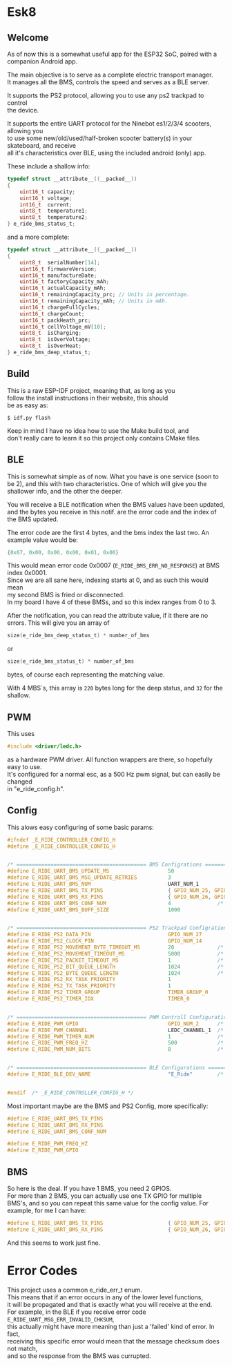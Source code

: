 # Esk8

## Welcome  
As of now this is a somewhat useful app for the ESP32 SoC, paired with a  
companion Android app.  

The main objective is to serve as a complete electric transport manager.  
It manages all the BMS, controls the speed and serves as a BLE server.  
  
It supports the PS2 protocol, allowing you to use any ps2 trackpad to control  
the device.  

It supports the entire UART protocol for the Ninebot es1/2/3/4 scooters, allowing you  
to use some new/old/used/half-broken scooter battery(s) in your skateboard, and receive  
all it's characteristics over BLE, using the included android (only) app.  

These include a shallow info:  

```C
typedef struct __attribute__((__packed__))
{
    uint16_t capacity;
    uint16_t voltage;
    int16_t  current;
    uint8_t  temperature1;
    uint8_t  temperature2;
} e_ride_bms_status_t;
```

and a more complete:

```C
typedef struct __attribute__((__packed__))
{
    uint8_t  serialNumber[14];
    uint16_t firmwareVersion;
    uint16_t manufactureDate;
    uint16_t factoryCapacity_mAh;
    uint16_t actualCapacity_mAh;
    uint16_t remainingCapacity_prc; // Units in percentage.
    uint16_t remainingCapacity_mAh; // Units in mAh.
    uint16_t chargeFullCycles;
    uint16_t chargeCount;
    uint16_t packHeath_prc;
    uint16_t cellVoltage_mV[10];
    uint8_t  isCharging;
    uint8_t  isOverVoltage;
    uint8_t  isOverHeat;
} e_ride_bms_deep_status_t;
```

## Build

This is a raw ESP-IDF project, meaning that, as long as you  
follow the install instructions in their website, this should  
be as easy as:  

```
$ idf.py flash
```

Keep in mind I have no idea how to use the Make build tool, and  
don't really care to learn it so this project only contains CMake files.  


## BLE
This is somewhat simple as of now.
What you have is one service (soon to be 2), and this with two characteristics.
One of which will give you the shallower info,
and the other the deeper.

You will receive a BLE notification when the BMS values have been updated,  
and the bytes you receive in this notif. are the error code and the index of  
the BMS updated.

The error code are the first 4 bytes, and the bms index the last two.
An example value would be:

```C
{0x07, 0x00, 0x00, 0x00, 0x01, 0x00}
```
This would mean error code 0x0007 (`E_RIDE_BMS_ERR_NO_RESPONSE`) at BMS index 0x0001.  
Since we are all sane here, indexing starts at 0, and as such this would mean  
my second BMS is fried or disconnected.  
In my board I have 4 of these BMSs, and so this index ranges from 0 to 3.
  
After the notification, you can read the attribute value, if it there are no errors.
This will give you an array of

```C
size(e_ride_bms_deep_status_t) * number_of_bms
```
or 
```C
size(e_ride_bms_status_t) * number_of_bms
```
bytes, of course each representing the matching value.
  
With 4 MBS´s, this array is `220` bytes long for the deep status, and `32` for the shallow.

## PWM

This uses
```C
#include <driver/ledc.h>
```

as a hardware PWM driver. All function wrappers are there, so hopefully easy to use.  
It's configured for a normal esc, as a 500 Hz pwm signal, but can easily be changed  
in "e_ride_config.h".

## Config

This alows easy configuring of some basic params:

```C
#ifndef _E_RIDE_CONTROLLER_CONFIG_H
#define _E_RIDE_CONTROLLER_CONFIG_H


/* ========================================== BMS Configrations ========================================== */
#define E_RIDE_UART_BMS_UPDATE_MS                   50
#define E_RIDE_UART_BMS_MSG_UPDATE_RETRIES          3
#define E_RIDE_UART_BMS_NUM                         UART_NUM_1
#define E_RIDE_UART_BMS_TX_PINS                     { GPIO_NUM_25, GPIO_NUM_25, GPIO_NUM_25, GPIO_NUM_25 }
#define E_RIDE_UART_BMS_RX_PINS                     { GPIO_NUM_26, GPIO_NUM_12, GPIO_NUM_16, GPIO_NUM_18 }
#define E_RIDE_UART_BMS_CONF_NUM                    4               /* Number of BMS configured                                                 */
#define E_RIDE_UART_BMS_BUFF_SIZE                   1000


/* ========================================== PS2 Trackpad Configrations ================================= */
#define E_RIDE_PS2_DATA_PIN                         GPIO_NUM_27
#define E_RIDE_PS2_CLOCK_PIN                        GPIO_NUM_14
#define E_RIDE_PS2_MOVEMENT_BYTE_TIMEOUT_MS         20              /* Ms between two movement packets to be considered a lost pkt sequence.    */
#define E_RIDE_PS2_MOVEMENT_TIMEOUT_MS              5000            /* Timeout, in mS, between movement pkt seequences.                         */
#define E_RIDE_PS2_PACKET_TIMEOUT_MS                1               /* Ms between clock cycles to be considered a lost packet.                  */
#define E_RIDE_PS2_BIT_QUEUE_LENGTH                 1024            /* Number of bits a queue can handle. A 'bit' is actually a bool.           */
#define E_RIDE_PS2_BYTE_QUEUE_LENGTH                1024            /* Number of bytes a queue can handle. These are uint8_t's.                 */
#define E_RIDE_PS2_RX_TASK_PRIORITY                 1
#define E_RIDE_PS2_TX_TASK_PRIORITY                 1
#define E_RIDE_PS2_TIMER_GROUP                      TIMER_GROUP_0
#define E_RIDE_PS2_TIMER_IDX                        TIMER_0


/* ========================================== PWM Controll Configurations ================================ */
#define E_RIDE_PWM_GPIO                             GPIO_NUM_2      /* GPIO to where the PWM signal is routed.                                                                              */
#define E_RIDE_PWM_CHANNEL                          LEDC_CHANNEL_1  /* GPIO internal channel select. (ESP32: 0 to 7)                                                                        */
#define E_RIDE_PWM_TIMER_NUM                        1               /* Index of the ledc timer to use. (ESP32: 0 to 3)                                                                      */
#define E_RIDE_PWM_FREQ_HZ                          500             /* Frequency used when generating the PWM control signal. Not very restricted, but this plays with the precision bits.  */
#define E_RIDE_PWM_NUM_BITS                         8               /* Number of precision bits. This is actually not very restricted, but the ESP hardware timer must allow it.            */


/* ========================================== BLE Configurations ========================================= */
#define E_RIDE_BLE_DEV_NAME                         "E_Ride"        /* Advertized device name                                                                                               */


#endif  /* _E_RIDE_CONTROLLER_CONFIG_H */

```

Most important maybe are the BMS and PS2 Config, more specifically:

```C
#define E_RIDE_UART_BMS_TX_PINS
#define E_RIDE_UART_BMS_RX_PINS
#define E_RIDE_UART_BMS_CONF_NUM

#define E_RIDE_PWM_FREQ_HZ
#define E_RIDE_PWM_GPIO

```

## BMS

So here is the deal.
If you have 1 BMS, you need 2 GPIOS.  
For more than 2 BMS, you can actually use one TX GPIO for multiple  
BMS's, and so you can repeat this same value for the config value.
For example, for me I can have:  

```C
#define E_RIDE_UART_BMS_TX_PINS                     { GPIO_NUM_25, GPIO_NUM_25, GPIO_NUM_25, GPIO_NUM_25 }
#define E_RIDE_UART_BMS_RX_PINS                     { GPIO_NUM_26, GPIO_NUM_12, GPIO_NUM_16, GPIO_NUM_18 }
```
And this seems to work just fine.

# Error Codes

This project uses a common e_ride_err_t enum.  
This means that if an error occurs in any of the lower level functions,  
it will be propagated and that is exactly what you will receive at the end.  
For example, in the BLE if you receive error code `E_RIDE_UART_MSG_ERR_INVALID_CHKSUM`,  
this actually might have more meaning than just a 'failed' kind of error. In fact,  
receiving this specific error would mean that the message checksum does not match,  
and so the response from the BMS was currupted.  
